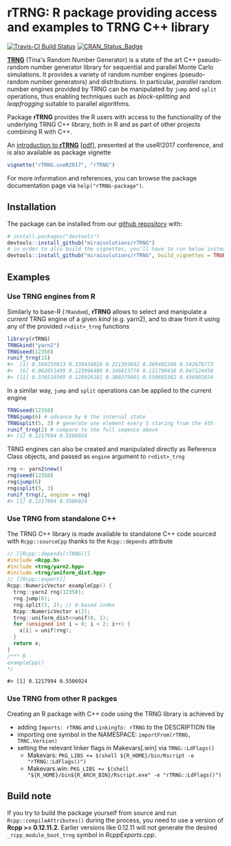 
<!-- README.md is generated from README.Rmd. Please edit that file -->
rTRNG: R package providing access and examples to TRNG C++ library
==================================================================

[![Travis-CI Build Status](https://travis-ci.org/miraisolutions/rTRNG.svg?branch=master)](https://travis-ci.org/miraisolutions/rTRNG) [![CRAN\_Status\_Badge](http://www.r-pkg.org/badges/version/rTRNG)](https://cran.r-project.org/package=rTRNG)

**[TRNG](https://numbercrunch.de/trng/)** (Tina's Random Number Generator) is a state of the art C++ pseudo-random number generator library for sequential and parallel Monte Carlo simulations. It provides a variety of random number engines (pseudo-random number generators) and distributions. In particular, *parallel* random number engines provided by TRNG can be manipulated by `jump` and `split` operations, thus enabling techniques such as *block-splitting* and *leapfrogging* suitable to parallel algorithms.

Package **rTRNG** provides the R users with access to the functionality of the underlying TRNG C++ library, both in R and as part of other projects combining R with C++.

An [introduction to **rTRNG**](https://user2017.sched.com/event/Axpj/rtrng-advanced-parallel-random-number-generation-in-r) \[[pdf](http://schd.ws/hosted_files/user2017/93/Mirai.rTRNG.useR2017.pdf)\], presented at the useR!2017 conference, and is also available as package vignette

``` r
vignette("rTRNG.useR2017", "rTRNG")
```

For more information and references, you can browse the package documentation page via `help("rTRNG-package")`.

Installation
------------

The package can be installed from our [github repository](https://github.com/miraisolutions/rTRNG) with:

``` r
# install.packages("devtools")
devtools::install_github("miraisolutions/rTRNG")
# in order to also build the vignettes, you'll have to run below instead
devtools::install_github("miraisolutions/rTRNG", build_vignettes = TRUE)
```

Examples
--------

### Use TRNG engines from R

Similarly to base-R (`?Random`), **rTRNG** allows to select and manipulate a *current* TRNG engine of a given *kind* (e.g. yarn2), and to draw from it using any of the provided `r<dist>_trng` functions

``` r
library(rTRNG)
TRNGkind("yarn2") 
TRNGseed(12358)
runif_trng(15)
#>  [1] 0.580259813 0.339434026 0.221393682 0.369402388 0.542678773
#>  [6] 0.002851459 0.123996486 0.346813776 0.121799416 0.947124450
#> [11] 0.336516569 0.128926181 0.380379891 0.550692382 0.436002654
```

In a similar way, `jump` and `split` operations can be applied to the current engine

``` r
TRNGseed(12358)
TRNGjump(6) # advance by 6 the internal state
TRNGsplit(5, 3) # generate une element every 5 staring from the 4th
runif_trng(2) # compare to the full seqence above
#> [1] 0.1217994 0.5506924
```

TRNG engines can also be created and manipulated directly as Reference Class objects, and passed as `engine` argument to `r<dist>_trng`

``` r
rng <- yarn2$new()
rng$seed(12358)
rng$jump(6)
rng$split(5, 3)
runif_trng(2, engine = rng)
#> [1] 0.1217994 0.5506924
```

### Use TRNG from standalone C++

The TRNG C++ library is made available to standalone C++ code sourced with `Rcpp::sourceCpp` thanks to the `Rcpp::depends` attribute

``` cpp
// [[Rcpp::depends(rTRNG)]]
#include <Rcpp.h>
#include <trng/yarn2.hpp>
#include <trng/uniform_dist.hpp>
// [[Rcpp::export]]
Rcpp::NumericVector exampleCpp() {
  trng::yarn2 rng(12358);
  rng.jump(6);
  rng.split(5, 2); // 0-based index
  Rcpp::NumericVector x(2);
  trng::uniform_dist<>unif(0, 1);
  for (unsigned int i = 0; i < 2; i++) {
    x[i] = unif(rng);
  }
  return x;
}
/*** R
exampleCpp()
*/
```

    #> [1] 0.1217994 0.5506924

### Use TRNG from other R packges

Creating an R package with C++ code using the TRNG library is achieved by

-   adding `Imports: rTRNG` and `LinkingTo: rTRNG` to the DESCRIPTION file
-   importing one symbol in the NAMESPACE: `importFrom(rTRNG, TRNC.Version)`
-   setting the relevant linker flags in Makevars\[.win\] via `TRNG::LdFlags()`
    -   Makevars: `PKG_LIBS += $(shell ${R_HOME}/bin/Rscript -e "rTRNG::LdFlags()")`
    -   Makevars.win: `PKG_LIBS += $(shell "${R_HOME}/bin${R_ARCH_BIN}/Rscript.exe" -e "rTRNG::LdFlags()")`

Build note
----------

If you try to build the package yourself from source and run `Rcpp::compileAttributes()` during the process, you need to use a version of **Rcpp &gt;= 0.12.11.2**. Earlier versions like 0.12.11 will not generate the desired `_rcpp_module_boot_trng` symbol in *RcppExports.cpp*.
